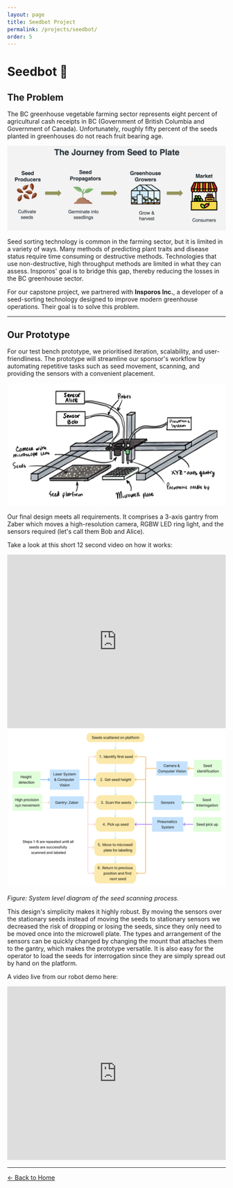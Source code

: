 ```yaml
---
layout: page
title: Seedbot Project
permalink: /projects/seedbot/
order: 5
---
```


# Seedbot 🤖

## The Problem

The BC greenhouse vegetable farming sector represents eight percent of agricultural cash receipts in BC (Government of British Columbia and Government of Canada). Unfortunately, roughly fifty percent of the seeds planted in greenhouses do not reach fruit bearing age.

<div class="project-hero-image">
  <img src="/assets/img/projects/traffibot/seed_1.png" alt="Journey from seed to plate" class="project-image">
</div>

Seed sorting technology is common in the farming sector, but it is limited in a variety of ways. Many methods of predicting plant traits and disease status require time consuming or destructive methods. Technologies that use non-destructive, high throughput methods are limited in what they can assess. Insporos' goal is to bridge this gap, thereby reducing the losses in the BC greenhouse sector.

For our capstone project, we partnered with **Insporos Inc.**, a developer of a seed-sorting technology designed to improve modern greenhouse operations. Their goal is to solve this problem.

---

## Our Prototype

For our test bench prototype, we prioritised iteration, scalability, and user-friendliness. The prototype will streamline our sponsor's workflow by automating repetitive tasks such as seed movement, scanning, and providing the sensors with a convenient placement.

<div class="project-hero-image">
  <img src="/assets/img/projects/traffibot/seed_2.png" alt="Seedbot Prototype" class="project-image">
</div>

Our final design meets all requirements. It comprises a 3-axis gantry from Zaber which moves a high-resolution camera, RGBW LED ring light, and the sensors required (let's call them Bob and Alice).

Take a look at this short 12 second video on how it works:

<div class="project-video">
  <iframe 
    width="100%" 
    height="400" 
    src="https://www.youtube.com/embed/UorzVzRqjPw" 
    title="Seedbot Operational Plan" 
    frameborder="0" 
    allow="accelerometer; autoplay; clipboard-write; encrypted-media; gyroscope; picture-in-picture" 
    allowfullscreen>
  </iframe>
</div>

<div class="project-hero-image">
  <img src="/assets/img/projects/traffibot/seed_3.png" alt="System level diagram of the seed scanning process" class="project-image">
  <p><em>Figure: System level diagram of the seed scanning process.</em></p>
</div>

This design's simplicity makes it highly robust. By moving the sensors over the stationary seeds instead of moving the seeds to stationary sensors we decreased the risk of dropping or losing the seeds, since they only need to be moved once into the microwell plate. The types and arrangement of the sensors can be quickly changed by changing the mount that attaches them to the gantry, which makes the prototype versatile. It is also easy for the operator to load the seeds for interrogation since they are simply spread out by hand on the platform.

A video live from our robot demo here:

<div class="project-video">
  <iframe 
    width="100%" 
    height="400" 
    src="https://www.youtube.com/embed/oVhCLcLitak" 
    title="Seedbot Working Robot Demo" 
    frameborder="0" 
    allow="accelerometer; autoplay; clipboard-write; encrypted-media; gyroscope; picture-in-picture" 
    allowfullscreen>
  </iframe>
</div>

---

<a href="/" class="back-link">← Back to Home</a> 